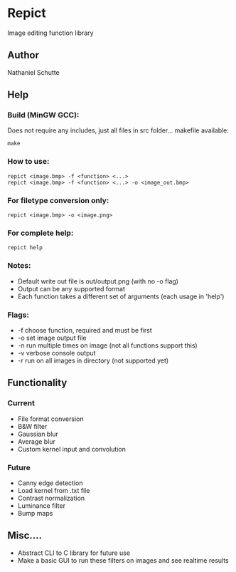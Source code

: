 # Repict
Image editing function library

## Author
Nathaniel Schutte

## Help
### Build (MinGW GCC):
Does not require any includes, just all files in src folder... makefile available:
```
make
```
### How to use:
```
repict <image.bmp> -f <function> <...>
repict <image.bmp> -f <function> <...> -o <image_out.bmp>
```
### For filetype conversion only:
```
repict <image.bmp> -o <image.png>
```
### For complete help:
```
repict help
```
### Notes:
- Default write out file is out/output.png (with no -o flag)
- Output can be any supported format
- Each function takes a different set of arguments (each usage in 'help')
### Flags:
- -f choose function, required and must be first
- -o set image output file
- -n run multiple times on image (not all functions support this)
- -v verbose console output
- -r run on all images in directory (not supported yet)

## Functionality
### Current
- File format conversion
- B&W filter
- Gaussian blur
- Average blur
- Custom kernel input and convolution
### Future
- Canny edge detection
- Load kernel from .txt file
- Contrast normalization
- Luminance filter
- Bump maps

## Misc....
- Abstract CLI to C library for future use
- Make a basic GUI to run these filters on images and see realtime results
